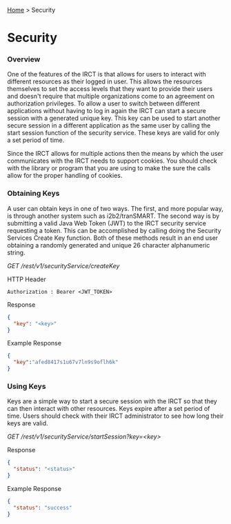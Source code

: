 [Home](./index.md) > Security

# Security
### Overview
One of the features of the IRCT is that allows for users to interact with different resources as their logged in user. This allows the resources themselves to set the access levels that they want to provide their users and doesn't require that multiple organizations come to an agreement on authorization privileges. To allow a user to switch between different applications without having to log in again the IRCT can start a secure session with a generated unique key. This key can be used to start another secure session in a different application as the same user by calling the start session function of the security service. These keys are valid for only a set period of time.

Since the IRCT allows for multiple actions then the means by which the user communicates with the IRCT needs to support cookies. You should check with the library or program that you are using to make the sure the calls allow for the proper handling of cookies.

### Obtaining Keys
A user can obtain keys in one of two ways. The first, and more popular way, is through another system such as i2b2/tranSMART. The second way is by submitting a valid Java Web Token (JWT) to the IRCT security service requesting a token. This can be accomplished by calling doing the Security Services Create Key function. Both of these methods result in an end user obtaining a randomly generated and unique 26 character alphanumeric string.

_GET /rest/v1/securityService/createKey_

HTTP Header
```
Authorization : Bearer <JWT_TOKEN>
```

Response
```JSON
{
  "key": "<key>"
}
```

Example Response
```JSON
{
  "key":"afed8417s1u67v7ln9s9oflh6k"
}
```

### Using Keys
Keys are a simple way to start a secure session with the IRCT so that they can then interact with other resources. Keys expire after a set period of time. Users should check with their IRCT administrator to see how long their keys are valid.


*GET /rest/v1/securityService/startSession?key=&lt;key&gt;*

Response
```JSON
{
  "status": "<status>"
}
```


Example Response
```JSON
{
  "status": "success"
}
```
